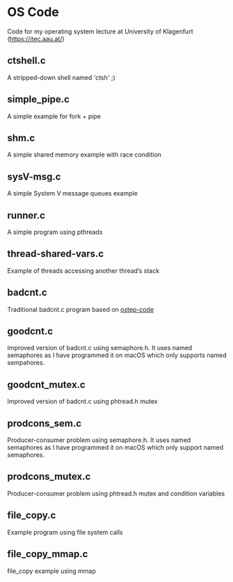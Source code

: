 # OS Code
Code for my operating system lecture at University of Klagenfurt (https://itec.aau.at/)

## ctshell.c
A stripped-down shell named 'ctsh' ;)

## simple_pipe.c
A simple example for fork + pipe

## shm.c
A simple shared memory example with race condition

## sysV-msg.c
A simple System V message queues example

## runner.c
A simple program using pthreads

## thread-shared-vars.c
Example of threads accessing another thread’s stack

## badcnt.c
Traditional badcnt.c program based on [ostep-code](https://github.com/remzi-arpacidusseau/ostep-code/tree/master/threads-intro)

## goodcnt.c
Improved version of badcnt.c using semaphore.h. It uses named semaphores as I have programmed it on macOS which only supports named sempahores.

## goodcnt_mutex.c
Improved version of badcnt.c using phtread.h mutex

## prodcons_sem.c
Producer-consumer problem using semaphore.h. It uses named semaphores as I have programmed it on macOS which only support named semaphores.

## prodcons_mutex.c
Producer-consumer problem using phtread.h mutex and condition variables

## file_copy.c
Example program using file system calls

## file_copy_mmap.c
file_copy example using mmap
